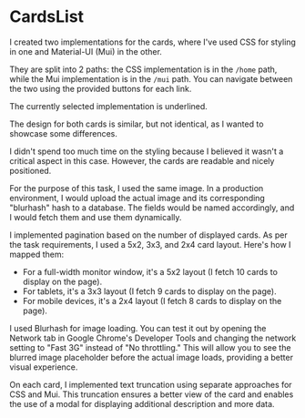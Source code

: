 # CardsList
I created two implementations for the cards, where I've used CSS for styling in one and Material-UI (Mui) in the other.

They are split into 2 paths: the CSS implementation is in the `/home` path, while the Mui implementation is in the `/mui` path. You can navigate between the two using the provided buttons for each link.

The currently selected implementation is underlined.

The design for both cards is similar, but not identical, as I wanted to showcase some differences.

I didn't spend too much time on the styling because I believed it wasn't a critical aspect in this case. However, the cards are readable and nicely positioned.

For the purpose of this task, I used the same image. In a production environment, I would upload the actual image and its corresponding "blurhash" hash to a database. The fields would be named accordingly, and I would fetch them and use them dynamically.

I implemented pagination based on the number of displayed cards. As per the task requirements, I used a 5x2, 3x3, and 2x4 card layout. Here's how I mapped them:
- For a full-width monitor window, it's a 5x2 layout (I fetch 10 cards to display on the page).
- For tablets, it's a 3x3 layout (I fetch 9 cards to display on the page).
- For mobile devices, it's a 2x4 layout (I fetch 8 cards to display on the page).

I used Blurhash for image loading. You can test it out by opening the Network tab in Google Chrome's Developer Tools and changing the network setting to "Fast 3G" instead of "No throttling." This will allow you to see the blurred image placeholder before the actual image loads, providing a better visual experience.

On each card, I implemented text truncation using separate approaches for CSS and Mui. This truncation ensures a better view of the card and enables the use of a modal for displaying additional description and more data.


